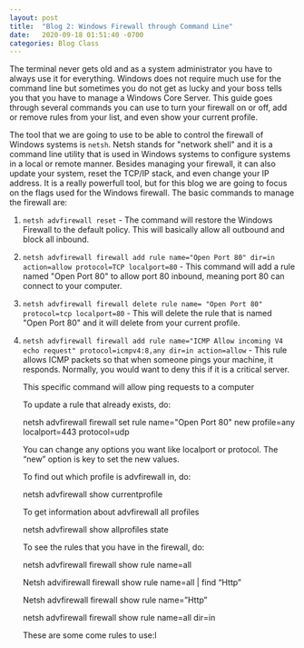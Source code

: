 ```yaml
---
layout: post
title:  "Blog 2: Windows Firewall through Command Line"
date:   2020-09-18 01:51:40 -0700
categories: Blog Class
---
```


The terminal never gets old and as a system administrator you have to always use it for everything. Windows does not require much use for the command line but sometimes you do not get as lucky and your boss tells you that you have to manage a Windows Core Server.
This guide goes through several commands you can use to turn your firewall on or off, add or remove rules from your list, and even show your current profile.

The tool that we are going to use to be able to control the firewall of Windows systems is `netsh`. Netsh stands for "network shell" and it is a command line utility that is used in Windows systems to configure systems in a local or remote manner. Besides managing your firewall, it can also update your system, reset the TCP/IP stack, and even change your IP address. It is a really powerfull tool, but for this blog we are going to focus on the flags used for the Windows firewall. The basic commands to manage the firewall are:

     
   1. `netsh advfirewall reset` - The command will restore the Windows Firewall to the default policy. This will basically allow all outbound and block all inbound. 


   2. `netsh advfirewall firewall add rule name="Open Port 80" dir=in action=allow protocol=TCP localport=80` - This command will add a rule named "Open Port 80" to allow port 80 inbound, meaning port 80 can connect to your computer.


   3. `netsh advfirewall firewall delete rule name= "Open Port 80" protocol=tcp localport=80` - This will delete the rule that is named "Open Port 80" and it will delete from your current profile.

      
   4. `netsh advfirewall firewall add rule name="ICMP Allow incoming V4 echo request" protocol=icmpv4:8,any dir=in action=allow` - This rule allows ICMP packets so that when someone pings your machine, it responds. Normally, you would want to deny this if it is a critical server.   

        This specific command will allow ping requests to a computer 

        To update a rule that already exists, do: 

        netsh advfirewall firewall set rule name="Open Port 80" new profile=any localport=443 protocol=udp 

        You can change any options you want like localport or protocol. The “new” option is key to set the new values. 

        To find out which profile is advfirewall in, do: 

        netsh advfirewall show currentprofile 

        To get information about advfirewall all profiles 

        netsh advfirewall show allprofiles state 

        To see the rules that you have in the firewall, do: 

        netsh advfirewall firewall show rule name=all 

        Netsh advifirewall firewall show rule name=all | find “Http” 

        Netsh advfirewall firewall show rule name=”Http” 

        netsh advfirewall firewall show rule name=all dir=in 

        These are some come rules to use:l 

